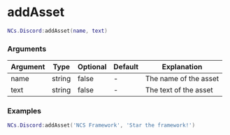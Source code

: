 # addAsset

```lua
NCs.Discord:addAsset(name, text)
```

### Arguments
| Argument | Type   | Optional | Default | Explanation           |
|----------|--------|----------|---------|-----------------------|
| name     | string | false    | -       | The name of the asset |
| text     | string | false    | -       | The text of the asset |

### Examples

```lua
NCs.Discord:addAsset('NCS Framework', 'Star the framework!')
```